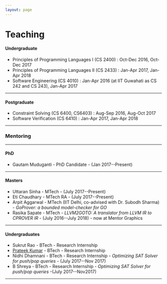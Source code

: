 ```yaml
---
layout: page
---
```


# Teaching

####  Undergraduate

* Principles of Programming Languages I (CS 2400) : Oct-Dec 2016, Oct-Dec 2017
* Principles of Programming Languages II (CS 2433) : Jan-Apr 2017, Jan-Apr 2018
* Software Engineering (CS 4010) : Jan-Apr 2016 (at IIT Guwahati as CS 242 and CS 243), Jan-Apr 2017 

---

#### Postgraduate

* Constraint Solving (CS 6400, CS6403) : Aug-Sep 2016, Aug-Oct 2017
* Software Verification (CS 6410) : Jan-Apr 2017, Jan-Apr 2018

---

### Mentoring

---

#### PhD

* Gautam Muduganti - PhD Candidate - (Jan 2017--Present)

---

#### Masters

* Uttaran Sinha - MTech - (July 2017--Present)
* Eti Chaudhary - MTech RA - (July 2017--Present)
* Arpit Aggarwal - MTech (IIT Delhi, co-advised with Dr. Subodh Sharma) - _GoProver: a bounded model-checker for GO_ 
* Rasika Sapate - MTech - _LLVM2GOTO: A translator from LLVM IR to CPROVER IR_ - (July 2016--July 2018) - now at Mentor Graphics

---

#### Undergraduates

* Sukrut Rao - BTech - Research Internship 
* [Prateek Kumar](https://prateekkumar.in) - BTech - Research Internship
* Nidhi Dhamnani - BTech - Research Internship - _Optimizing SAT Solver for push/pop queries_ - (July 2017--Nov 2017)
* B Shreya - BTech - Research Internship - _Optimizing SAT Solver for push/pop queries_ -(July 2017--Nov2017)

---
